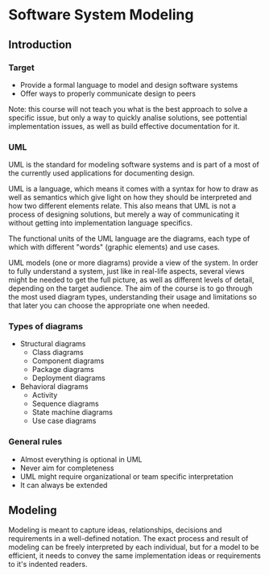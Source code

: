 # Software System Modeling

## Introduction

### Target

- Provide a formal language to model and design software systems 
- Offer ways to properly communicate design to peers

Note: this course will not teach you what is the best approach to solve a specific issue, but only a way to quickly analise solutions, see pottential implementation issues, as well as build effective documentation for it. 

### UML

UML is the standard for modeling software systems and is part of a most of the currently used applications for documenting design. 

UML is a language, which means it comes with a syntax for how to draw as well as semantics which give light on how they should be interpreted and how two different elements relate. This also means that UML is not a process of designing solutions, but merely a way of communicating it without getting into implementation language specifics. 

The functional units of the UML language are the diagrams, each type of which with different "words" (graphic elements) and use cases. 

UML models (one or more diagrams) provide a view of the system. In order to fully understand a system, just like in real-life aspects, several views might be needed to get the full picture, as well as different levels of detail, depending on the target audience. The aim of the course is to go through the most used diagram types, understanding their usage and limitations so that later you can choose the appropriate one when needed. 

### Types of diagrams

- Structural diagrams
  - Class diagrams
  - Component diagrams
  - Package diagrams
  - Deployment diagrams
- Behavioral diagrams
  - Activity
  - Sequence diagrams
  - State machine diagrams
  - Use case diagrams

### General rules

- Almost everything is optional in UML
- Never aim for completeness 
- UML might require organizational or team specific interpretation
- It can always be extended

## Modeling

Modeling is meant to capture ideas, relationships, decisions and requirements in a well-defined notation. The exact process and result of modeling can be freely interpreted by each individual, but for a model to be efficient, it needs to convey the same implementation ideas or requirements to it's indented readers. 
